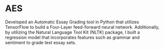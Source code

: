 # AES
Developed an Automatic Essay Grading tool in Python that utilizes TensorFlow to build a Four-Layer feed-forward neural network. Additionally, by utilizing the Natural Language Tool Kit (NLTK) package, I built a regression model that incorporates features such as grammar and sentiment to grade test essay sets.
